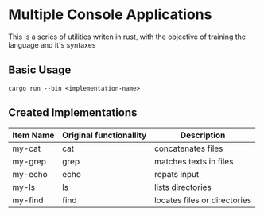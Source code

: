 # Multiple Console Applications

This is a series of utilities writen in rust, with the objective of training the language and it's syntaxes

## Basic Usage

```console
cargo run --bin <implementation-name>
```

## Created Implementations

| Item Name | Original functionallity |              Description           |
|-----------|-------------------------|------------------------------------|
|  my-cat   |         cat             |  concatenates files                |
|  my-grep  |         grep            |  matches texts in files            |
|  my-echo  |         echo            |             repats input           |
|  my-ls    |          ls             |           lists directories        |
|  my-find  |          find           |   locates files or directories     |


